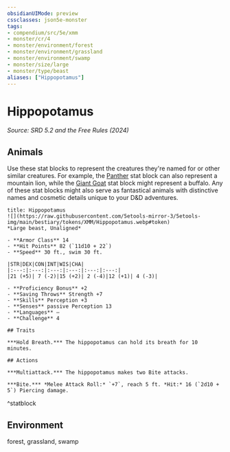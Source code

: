 ```yaml
---
obsidianUIMode: preview
cssclasses: json5e-monster
tags:
- compendium/src/5e/xmm
- monster/cr/4
- monster/environment/forest
- monster/environment/grassland
- monster/environment/swamp
- monster/size/large
- monster/type/beast
aliases: ["Hippopotamus"]
---
```

# Hippopotamus
*Source: SRD 5.2 and the Free Rules (2024)*  

## Animals

Use these stat blocks to represent the creatures they're named for or other similar creatures. For example, the [Panther](panther-xmm.md) stat block can also represent a mountain lion, while the [Giant Goat](giant-goat-xmm.md) stat block might represent a buffalo. Any of these stat blocks might also serve as fantastical animals with distinctive names and cosmetic details unique to your D&D adventures.

```ad-statblock
title: Hippopotamus
![](https://raw.githubusercontent.com/5etools-mirror-3/5etools-img/main/bestiary/tokens/XMM/Hippopotamus.webp#token)
*Large beast, Unaligned*

- **Armor Class** 14
- **Hit Points** 82 (`11d10 + 22`)
- **Speed** 30 ft., swim 30 ft.

|STR|DEX|CON|INT|WIS|CHA|
|:---:|:---:|:---:|:---:|:---:|:---:|
|21 (+5)| 7 (-2)|15 (+2)| 2 (-4)|12 (+1)| 4 (-3)|

- **Proficiency Bonus** +2
- **Saving Throws** Strength +7
- **Skills** Perception +3
- **Senses** passive Perception 13
- **Languages** —
- **Challenge** 4

## Traits

***Hold Breath.*** The hippopotamus can hold its breath for 10 minutes.

## Actions

***Multiattack.*** The hippopotamus makes two Bite attacks.

***Bite.*** *Melee Attack Roll:* `+7`, reach 5 ft. *Hit:* 16 (`2d10 + 5`) Piercing damage.
```
^statblock

## Environment

forest, grassland, swamp